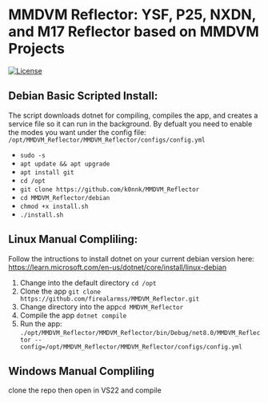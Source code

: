 # MMDVM Reflector: YSF, P25, NXDN, and M17 Reflector based on MMDVM Projects

[![License](https://img.shields.io/badge/License-GPLv3-blue?style=for-the-badge)](https://www.gnu.org/licenses/gpl-3.0)

## Debian Basic Scripted Install:

The script downloads dotnet for compiling, compiles the app, and creates a service file so it can run in the background. By defualt you need to enable the modes you want under the config file: `/opt/MMDVM_Reflector/MMDVM_Reflector/configs/config.yml`

 - `sudo -s`
 - `apt update && apt upgrade`
 - `apt install git`
 - `cd /opt`
 - `git clone https://github.com/k0nnk/MMDVM_Reflector`
 - `cd MMDVM_Reflector/debian`
 - `chmod +x install.sh`
 - `./install.sh`

## Linux Manual Compliling:

Follow the intructions to install dotnet on your current debian version here: https://learn.microsoft.com/en-us/dotnet/core/install/linux-debian

1. Change into the default directory `cd /opt`
3. Clone the app `git clone https://github.com/firealarmss/MMDVM_Reflector.git`
4. Change directory into the app`cd MMDVM_Reflector`
5. Compile the app `dotnet compile`
6. Run the app: `./opt/MMDVM_Reflector/MMDVM_Reflector/bin/Debug/net8.0/MMDVM_Reflector --config=/opt/MMDVM_Reflector/MMDVM_Reflector/configs/config.yml`

## Windows Manual Compliling

clone the repo then open in VS22 and compile

